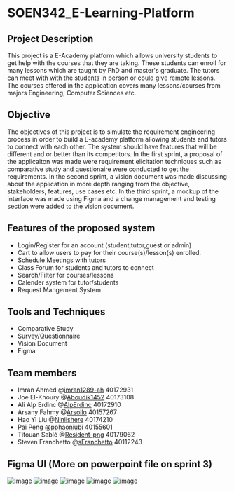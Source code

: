 # SOEN342_E-Learning-Platform

## Project Description
This project is a E-Academy platform which allows university students to get help with the courses that they are taking. These students can enroll for many lessons which are taught by PhD and master's graduate. The tutors can meet with with the students in person or could give remote lessons. The courses offered in the application covers many lessons/courses from majors Engineering, Computer Sciences etc. 

## Objective
The objectives of this project is to simulate the requirement engineering process in order to build a E-academy platform allowing students and tutors to connect with each other. The system should have features that will be different and or better than its competitors. In the first sprint, a proposal of the applicaiton was made were requirement elicitation techniques such as comparative study and questionaire were conducted to get the requirements. In the second sprint, a vision document was made discussing about the application in more depth ranging from the objective, stakeholders, features, use cases etc. In the third sprint, a mockup of the interface was made using Figma and a change management and testing section were added to the vision document.

## Features of the proposed system
- Login/Register for an account (student,tutor,guest or admin)
- Cart to allow users to pay for their course(s)/lesson(s) enrolled.
- Schedule Meetings with tutors
- Class Forum for students and tutors to connect
- Search/Filter for courses/lessons 
- Calender system for tutor/students
- Request Mangement System

## Tools and Techniques
- Comparative Study
- Survey/Questionnaire
- Vision Document
- Figma

## Team members
- Imran Ahmed @[imran1289-ah](https://github.com/imran1289-ah) 40172931
- Joe El-Khoury @[Aboudik1452](https://github.com/Aboudik1452) 40173108
- Ali Alp Erdinc @[AlpErdinc](https://github.com/AlpErdinc) 40172910
- Arsany Fahmy @[Arsollo](https://github.com/Arsollo) 40157267 
- Hao Yi Liu @[Niniishere](https://github.com/Niniishere) 40174210
- Pai Peng @[pphaoniubi](https://github.com/pphaoniubi) 40155601 
- Titouan Sablé @[Resident-png](https://github.com/Resident-png) 40179062
- Steven Franchetto @[sFranchetto](https://github.com/sFranchetto) 40112243

## Figma UI (More on powerpoint file on sprint 3)
![image](https://user-images.githubusercontent.com/77070862/211127375-e6cde2d4-97fa-440d-966f-7afa6f5add53.png)
![image](https://user-images.githubusercontent.com/77070862/211127388-9af36f4e-3296-4dfe-bcda-2ef2ba992357.png)
![image](https://user-images.githubusercontent.com/77070862/211127395-3a061716-62bc-44ed-a309-462fe98617fa.png)
![image](https://user-images.githubusercontent.com/77070862/211127405-81fae12c-4fc4-4ed1-81a9-452f04b49087.png)
![image](https://user-images.githubusercontent.com/77070862/211127423-229e4ecc-2b39-4f3e-9332-ecc87983ffb2.png)




